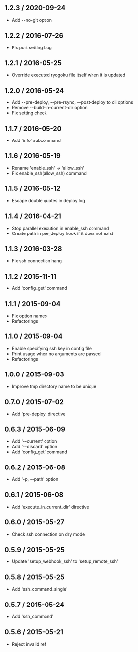 ## 1.2.3 / 2020-09-24

  * Add --no-git option

## 1.2.2 / 2016-07-26

  * Fix port setting bug

## 1.2.1 / 2016-05-25

  * Override executed ryogoku file itself when it is updated

## 1.2.0 / 2016-05-24

  * Add --pre-deploy, --pre-rsync, --post-deploy to cli options
  * Remove --build-in-current-dir option
  * Fix setting check

## 1.1.7 / 2016-05-20

  * Add 'info' subcommand

## 1.1.6 / 2016-05-19

  * Rename 'enable_ssh' -> 'allow_ssh'
  * Fix enable_ssh(allow_ssh) command

## 1.1.5 / 2016-05-12

  * Escape double quotes in deploy log

## 1.1.4 / 2016-04-21

  * Stop parallel execution in enable_ssh command
  * Create path in pre_deploy hook if it does not exist

## 1.1.3 / 2016-03-28

  * Fix ssh connection hang

## 1.1.2 / 2015-11-11

  * Add 'config_get' command

## 1.1.1 / 2015-09-04

  * Fix option names
  * Refactorings

## 1.1.0 / 2015-09-04

  * Enable specifying ssh key in config file
  * Print usage when no arguments are passed
  * Refactorings

## 1.0.0 / 2015-09-03

  * Improve tmp directory name to be unique

## 0.7.0 / 2015-07-02

  * Add 'pre-deploy' directive

## 0.6.3 / 2015-06-09

  * Add '--current' option
  * Add '--discard' option
  * Add 'config_get' command

## 0.6.2 / 2015-06-08

  * Add '-p, --path' option

## 0.6.1 / 2015-06-08

  * Add 'execute_in_current_dir' directive

## 0.6.0 / 2015-05-27

  * Check ssh connection on dry mode

## 0.5.9 / 2015-05-25

  * Update 'setup_webhook_ssh' to 'setup_remote_ssh'

## 0.5.8 / 2015-05-25

  * Add 'ssh_command_single'

## 0.5.7 / 2015-05-24

  * Add 'ssh_command'

## 0.5.6 / 2015-05-21

  * Reject invalid ref
